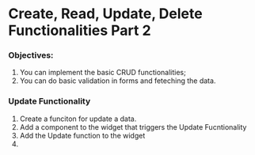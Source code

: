 # Create, Read, Update, Delete Functionalities Part 2

### Objectives:
1. You can implement the basic CRUD functionalities;
2. You can do basic validation in forms and feteching the data.



### Update Functionality

1. Create a funciton for update a data.
2. Add a component to the widget that triggers the Update Fucntionality
3. Add the Update function to the widget
4. 
